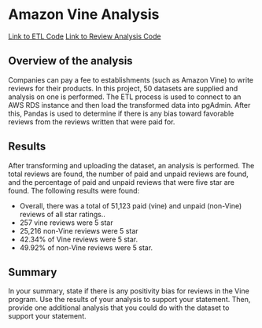 # Amazon Vine Analysis

[Link to ETL Code](https://github.com/c-geisel/Amazon_Vine_Analysis/blob/main/Amazon_Reviews_ETL.ipynb)
[Link to Review Analysis Code](https://github.com/c-geisel/Amazon_Vine_Analysis/blob/main/Vine_Review_Analysis.ipynb)

## Overview of the analysis 
Companies can pay a fee to establishments (such as Amazon Vine) to write reviews for their products. In this project, 50 datasets are supplied and analysis on one is performed. The ETL process is used to connect to an AWS RDS instance and then load the transformed data into pgAdmin. After this, Pandas is used to determine if there is any bias toward favorable reviews from the reviews written that were paid for. 

## Results 
After transforming and uploading the dataset, an analysis is performed. The total reviews are found, the number of paid and unpaid reviews are found, and the percentage of paid and unpaid reviews that were five star are found. The following results were found: 
- Overall, there was a total of 51,123 paid (vine) and unpaid (non-Vine) reviews of all star ratings.. 
- 257 vine reviews were 5 star
- 25,216 non-Vine reviews were 5 star
- 42.34% of Vine reviews were 5 star.
- 49.92% of non-Vine reviews were 5 star.

## Summary
In your summary, state if there is any positivity bias for reviews in the Vine program. Use the results of your analysis to support your statement. Then, provide one additional analysis that you could do with the dataset to support your statement.
